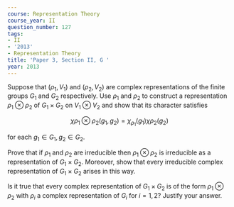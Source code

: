 ```yaml
---
course: Representation Theory
course_year: II
question_number: 127
tags:
- II
- '2013'
- Representation Theory
title: 'Paper 3, Section II, G '
year: 2013
---
```




Suppose that $\left(\rho_{1}, V_{1}\right)$ and $\left(\rho_{2}, V_{2}\right)$ are complex representations of the finite groups $G_{1}$ and $G_{2}$ respectively. Use $\rho_{1}$ and $\rho_{2}$ to construct a representation $\rho_{1} \otimes \rho_{2}$ of $G_{1} \times G_{2}$ on $V_{1} \otimes V_{2}$ and show that its character satisfies

$$\chi \rho_{1} \otimes \rho_{2}\left(g_{1}, g_{2}\right)=\chi_{\rho_{1}}\left(g_{1}\right) \chi \rho_{2}\left(g_{2}\right)$$

for each $g_{1} \in G_{1}, g_{2} \in G_{2}$.

Prove that if $\rho_{1}$ and $\rho_{2}$ are irreducible then $\rho_{1} \otimes \rho_{2}$ is irreducible as a representation of $G_{1} \times G_{2}$. Moreover, show that every irreducible complex representation of $G_{1} \times G_{2}$ arises in this way.

Is it true that every complex representation of $G_{1} \times G_{2}$ is of the form $\rho_{1} \otimes \rho_{2}$ with $\rho_{i}$ a complex representation of $G_{i}$ for $i=1,2 ?$ Justify your answer.